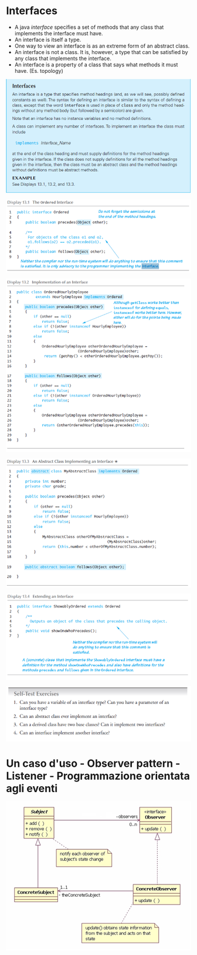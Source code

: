 # Interfaces

 - A java *interface* specifies a set of methods that any class that implements the interface must have.
 - An interface is itself a type.
 - One way to view an interface is as an extreme form of an abstract class.
 - An interface is not a class. It is, however, a type that can be satisfied by any class that implements the interface.
 - An interface is a property of a class that says what methods it must have. (Es. topology)

 
![interfaces](img/interfaces.png "interfaces")


![display1](img/diplay1.png "display1")


![display2](img/diplay2.png "display2")


![display3](img/diplay3.png "display3")


![display4](img/display4.png "display4")

![testing](img/testint.png "testing")



# Un caso d'uso - Observer pattern - Listener - Programmazione orientata agli eventi

![Observer](img/observer.png "Observer")

